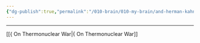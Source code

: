 ```yaml
---
{"dg-publish":true,"permalink":"/010-brain/010-my-brain/and-herman-kahn/","created":"2022-01-20T09:40:17.000-05:00","updated":"2025-03-21T17:24:28.748-04:00"}
---
```


---

[[{ On Thermonuclear War\|{ On Thermonuclear War]]